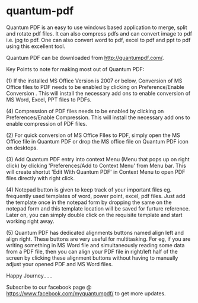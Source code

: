 # quantum-pdf
Quantum PDF is an easy to use windows based application to merge, split and rotate pdf files. It can also compress pdfs and can convert image to pdf i.e. jpg to pdf.  One can also convert word to pdf, excel to pdf and ppt to pdf using this excellent tool.

Quantum PDF can be downloaded from http://quantumpdf.com/.

Key Points to note for making most out of Quantum PDF:

(1)  If the installed MS Office Version is 2007 or below, Conversion of MS Office files to PDF needs to be enabled by clicking on Preference/Enable Conversion . This will install the necessary add ons to enable conversion of MS Word, Excel, PPT files to PDFs.

(4) Compression of PDF files needs to be enabled by clicking on Preferences/Enable Compression. This will install the necessary add ons to enable compression of PDF files.

(2) For quick conversion of MS Office FIles to PDF, simply open the MS Office file in Quantum PDF or drop the MS office file on Quantum PDF icon on desktops.

(3) Add Quantum PDF entry into context Menu (Menu that pops up on right click) by clicking 'Preferences/Add to Context Menu' from Menu bar. This will create shortut 'Edit With Quantum PDF' in Context Menu to open PDF files directly with right click.

(4)  Notepad button is given to keep track of your important files eg. frequently used templates of word, power point, excel, pdf files. Just add the template once in the notepad form by dropping the same on the notepad form and this template location will be saved for furture reference.  Later on, you can simply double click on the requisite template and start working right away.

(5) Quantum PDF has dedicated alignments buttons named align left and align right. These buttons are very useful for multitasking. For eg, if you are writing something in MS Word file and simultaneously reading some data from a PDF file, then you can align your PDF file in right/left half of the screen by clicking these alignment buttons without having to manually adjust your opened PDF and MS Word files.

Happy Journey......

Subscribe to our facebook page @ https://www.facebook.com/myquantumpdf/ to get more updates.




